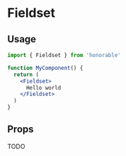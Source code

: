 # Fieldset

## Usage

```jsx
import { Fieldset } from 'honorable'

function MyComponent() {
  return (
    <Fieldset>
      Hello world
    </Fieldset>
  )
}
```

## Props

TODO
